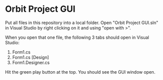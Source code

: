 # Orbit Project GUI
 
Put all files in this repository into a local folder. Open "Orbit Project GUI.sln" in Visual Studio by right clicking on it and using "open with >". 

When you open that one file, the following 3 tabs should open in Visual Studio:
1. Form1.cs
2. Form1.cs [Design]
3. Form1.Designer.cs
   
Hit the green play button at the top. You should see the GUI window open. 
